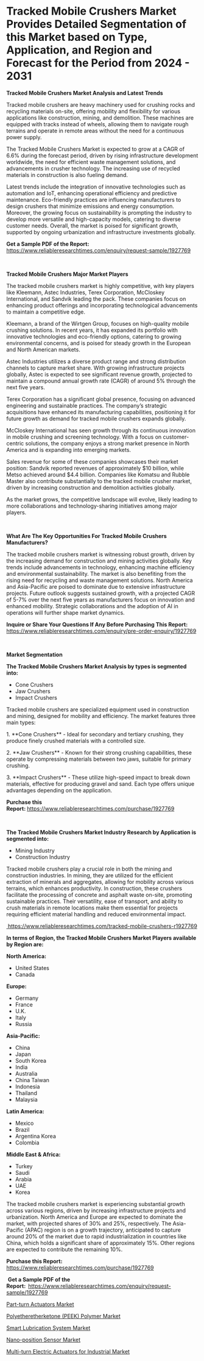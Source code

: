 <p><h1>Tracked Mobile Crushers Market Provides Detailed Segmentation of this Market based on Type, Application, and Region and Forecast for the Period from 2024 - 2031</h1></p><p><strong>Tracked Mobile Crushers Market Analysis and Latest Trends</strong></p>
<p><p>Tracked mobile crushers are heavy machinery used for crushing rocks and recycling materials on-site, offering mobility and flexibility for various applications like construction, mining, and demolition. These machines are equipped with tracks instead of wheels, allowing them to navigate rough terrains and operate in remote areas without the need for a continuous power supply.</p><p>The Tracked Mobile Crushers Market is expected to grow at a CAGR of 6.6% during the forecast period, driven by rising infrastructure development worldwide, the need for efficient waste management solutions, and advancements in crusher technology. The increasing use of recycled materials in construction is also fueling demand. </p><p>Latest trends include the integration of innovative technologies such as automation and IoT, enhancing operational efficiency and predictive maintenance. Eco-friendly practices are influencing manufacturers to design crushers that minimize emissions and energy consumption. Moreover, the growing focus on sustainability is prompting the industry to develop more versatile and high-capacity models, catering to diverse customer needs. Overall, the market is poised for significant growth, supported by ongoing urbanization and infrastructure investments globally.</p></p>
<p><strong>Get a Sample PDF of the Report:&nbsp;</strong> <a href="https://www.reliableresearchtimes.com/enquiry/request-sample/1927769?utm_campaign=1572&utm_medium=2&utm_source=Github&utm_content=ia&utm_term=25102024&utm_id=tracked-mobile-crushers">https://www.reliableresearchtimes.com/enquiry/request-sample/1927769</a></p>
<p>&nbsp;</p>
<p><strong>Tracked Mobile Crushers Major Market Players</strong></p>
<p><p>The tracked mobile crushers market is highly competitive, with key players like Kleemann, Astec Industries, Terex Corporation, McCloskey International, and Sandvik leading the pack. These companies focus on enhancing product offerings and incorporating technological advancements to maintain a competitive edge.</p><p>Kleemann, a brand of the Wirtgen Group, focuses on high-quality mobile crushing solutions. In recent years, it has expanded its portfolio with innovative technologies and eco-friendly options, catering to growing environmental concerns, and is poised for steady growth in the European and North American markets.</p><p>Astec Industries utilizes a diverse product range and strong distribution channels to capture market share. With growing infrastructure projects globally, Astec is expected to see significant revenue growth, projected to maintain a compound annual growth rate (CAGR) of around 5% through the next five years.</p><p>Terex Corporation has a significant global presence, focusing on advanced engineering and sustainable practices. The company’s strategic acquisitions have enhanced its manufacturing capabilities, positioning it for future growth as demand for tracked mobile crushers expands globally.</p><p>McCloskey International has seen growth through its continuous innovation in mobile crushing and screening technology. With a focus on customer-centric solutions, the company enjoys a strong market presence in North America and is expanding into emerging markets.</p><p>Sales revenue for some of these companies showcases their market position: Sandvik reported revenues of approximately $10 billion, while Metso achieved around $4.4 billion. Companies like Komatsu and Rubble Master also contribute substantially to the tracked mobile crusher market, driven by increasing construction and demolition activities globally.</p><p>As the market grows, the competitive landscape will evolve, likely leading to more collaborations and technology-sharing initiatives among major players.</p></p>
<p>&nbsp;</p>
<p><strong>What Are The Key Opportunities For Tracked Mobile Crushers Manufacturers?</strong></p>
<p><p>The tracked mobile crushers market is witnessing robust growth, driven by the increasing demand for construction and mining activities globally. Key trends include advancements in technology, enhancing machine efficiency and environmental sustainability. The market is also benefiting from the rising need for recycling and waste management solutions. North America and Asia-Pacific are poised to dominate due to extensive infrastructure projects. Future outlook suggests sustained growth, with a projected CAGR of 5-7% over the next five years as manufacturers focus on innovation and enhanced mobility. Strategic collaborations and the adoption of AI in operations will further shape market dynamics.</p></p>
<p><strong>Inquire or Share Your Questions If Any Before Purchasing This Report:</strong> <a href="https://www.reliableresearchtimes.com/enquiry/pre-order-enquiry/1927769?utm_campaign=1572&utm_medium=2&utm_source=Github&utm_content=ia&utm_term=25102024&utm_id=tracked-mobile-crushers">https://www.reliableresearchtimes.com/enquiry/pre-order-enquiry/1927769</a></p>
<p>&nbsp;</p>
<p><strong>Market Segmentation</strong></p>
<p><strong>The Tracked Mobile Crushers Market Analysis by types is segmented into:</strong></p>
<p><ul><li>Cone Crushers</li><li>Jaw Crushers</li><li>Impact Crushers</li></ul></p>
<p><p>Tracked mobile crushers are specialized equipment used in construction and mining, designed for mobility and efficiency. The market features three main types: </p><p>1. **Cone Crushers** - Ideal for secondary and tertiary crushing, they produce finely crushed materials with a controlled size. </p><p>2. **Jaw Crushers** - Known for their strong crushing capabilities, these operate by compressing materials between two jaws, suitable for primary crushing. </p><p>3. **Impact Crushers** - These utilize high-speed impact to break down materials, effective for producing gravel and sand. Each type offers unique advantages depending on the application.</p></p>
<p><strong>Purchase this Report:&nbsp;</strong><a href="https://www.reliableresearchtimes.com/purchase/1927769?utm_campaign=1572&utm_medium=2&utm_source=Github&utm_content=ia&utm_term=25102024&utm_id=tracked-mobile-crushers">https://www.reliableresearchtimes.com/purchase/1927769</a></p>
<p>&nbsp;</p>
<p><strong>The Tracked Mobile Crushers Market Industry Research by Application is segmented into:</strong></p>
<p><ul><li>Mining Industry</li><li>Construction Industry</li></ul></p>
<p><p>Tracked mobile crushers play a crucial role in both the mining and construction industries. In mining, they are utilized for the efficient extraction of minerals and aggregates, allowing for mobility across various terrains, which enhances productivity. In construction, these crushers facilitate the processing of concrete and asphalt waste on-site, promoting sustainable practices. Their versatility, ease of transport, and ability to crush materials in remote locations make them essential for projects requiring efficient material handling and reduced environmental impact.</p></p>
<p><a href="https://www.reliableresearchtimes.com/tracked-mobile-crushers-r1927769?utm_campaign=1572&utm_medium=2&utm_source=Github&utm_content=ia&utm_term=25102024&utm_id=tracked-mobile-crushers">&nbsp;https://www.reliableresearchtimes.com/tracked-mobile-crushers-r1927769</a></p>
<p><strong>In terms of Region, the Tracked Mobile Crushers Market Players available by Region are:</strong></p>
<p>
    <p> <strong> North America: </strong>
        <ul>
            <li>United States</li>
            <li>Canada</li>
        </ul>
        </p> 
    <p> <strong> Europe: </strong>
        <ul>
            <li>Germany</li>
            <li>France</li>
            <li>U.K.</li>
            <li>Italy</li>
            <li>Russia</li>
        </ul>
        </p> 
    <p> <strong> Asia-Pacific: </strong>
        <ul>
            <li>China</li>
            <li>Japan</li>
            <li>South Korea</li>
            <li>India</li>
            <li>Australia</li>
            <li>China Taiwan</li>
            <li>Indonesia</li>
            <li>Thailand</li>
            <li>Malaysia</li>
        </ul>
        </p> 
    <p> <strong> Latin America: </strong>
        <ul>
            <li>Mexico</li>
            <li>Brazil</li>
            <li>Argentina Korea</li>
            <li>Colombia</li>
        </ul>
        </p> 
    <p> <strong> Middle East & Africa: </strong>
        <ul>
            <li>Turkey</li>
            <li>Saudi</li>
            <li>Arabia</li>
            <li>UAE</li>
            <li>Korea</li>
        </ul>
    </p>
    </p>
<p><p>The tracked mobile crushers market is experiencing substantial growth across various regions, driven by increasing infrastructure projects and urbanization. North America and Europe are expected to dominate the market, with projected shares of 30% and 25%, respectively. The Asia-Pacific (APAC) region is on a growth trajectory, anticipated to capture around 20% of the market due to rapid industrialization in countries like China, which holds a significant share of approximately 15%. Other regions are expected to contribute the remaining 10%.</p></p>
<p><strong>Purchase this Report: </strong><a href="https://www.reliableresearchtimes.com/purchase/1927769?utm_campaign=1572&utm_medium=2&utm_source=Github&utm_content=ia&utm_term=25102024&utm_id=tracked-mobile-crushers">https://www.reliableresearchtimes.com/purchase/1927769</a></p>
<p>&nbsp;<strong>Get a Sample PDF of the Report:&nbsp;&nbsp;</strong><a href="https://www.reliableresearchtimes.com/enquiry/request-sample/1927769?utm_campaign=1572&utm_medium=2&utm_source=Github&utm_content=ia&utm_term=25102024&utm_id=tracked-mobile-crushers">https://www.reliableresearchtimes.com/enquiry/request-sample/1927769</a></p>
<p><strong></strong></p>
<p><p><a href="https://www.linkedin.com/pulse/digital-transformation-part-turn-actuators-industry-market-kd58c?utm_campaign=1572&utm_medium=2&utm_source=Github&utm_content=ia&utm_term=25102024&utm_id=tracked-mobile-crushers">Part-turn Actuators Market</a></p><p><a href="https://www.linkedin.com/pulse/strategic-market-insights-global-polyetheretherketone-peek-polymer-kyevc?utm_campaign=1572&utm_medium=2&utm_source=Github&utm_content=ia&utm_term=25102024&utm_id=tracked-mobile-crushers">Polyetheretherketone (PEEK) Polymer Market</a></p><p><a href="https://www.linkedin.com/pulse/smart-lubrication-system-market-growth-outlook-from-wpe1c?utm_campaign=1572&utm_medium=2&utm_source=Github&utm_content=ia&utm_term=25102024&utm_id=tracked-mobile-crushers">Smart Lubrication System Market</a></p><p><a href="https://www.linkedin.com/pulse/unlocking-growth-potential-strategic-analysis-nano-position-gbmlc?utm_campaign=1572&utm_medium=2&utm_source=Github&utm_content=ia&utm_term=25102024&utm_id=tracked-mobile-crushers">Nano-position Sensor Market</a></p><p><a href="https://www.linkedin.com/pulse/multi-turn-electric-actuators-industrial-market-analysis-product-u9ioc?utm_campaign=1572&utm_medium=2&utm_source=Github&utm_content=ia&utm_term=25102024&utm_id=tracked-mobile-crushers">Multi-turn Electric Actuators for Industrial Market</a></p></p>